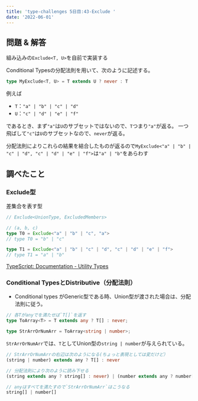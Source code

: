 ```yaml
---
title: 'type-challenges 5日目:43-Exclude '
date: '2022-06-01'
---
```


## 問題 & 解答

組み込みの`Exclude<T, U>`を自前で実装する

Conditional Typesの分配法則を用いて、次のように記述する。

```typescript
type MyExclude<T, U> = T extends U ? never : T
```

例えば

- `T`：`"a" | "b" | "c" | "d"`
- `U`：`"c" | "d" | "e" | "f"`

であるとき、まず`"a"`は`U`のサブセットではないので、`T`つまり`"a"`が返る。
一つ飛ばして`"c"`は`U`のサブセットなので、`never`が返る。

分配法則によりこれらの結果を結合したものが返るので`MyExclude<"a" | "b" | "c" | "d", "c" | "d" | "e" | "f">`は`"a" | "b"`をあらわす

## 調べたこと
### Exclude型

差集合を表す型

```typescript
// Exclude<UnionType, ExcludedMembers>

// (a, b, c)
type T0 = Exclude<"a" | "b" | "c", "a"> 
// type T0 = "b" | "c"

type T1 = Exclude<"a" | "b" | "c" | "d", "c" | "d" | "e" | "f">
// type T1 = "a" | "b"
```

[TypeScript: Documentation \- Utility Types](https://www.typescriptlang.org/docs/handbook/utility-types.html#excludeuniontype-excludedmembers)

### Conditional TypesとDistributive（分配法則）

- Conditional types がGeneric型である時、Union型が渡された場合は、分配法則に従う。

```typescript
// 各Tがanyでを満たせば`T[]`を返す
type ToArray<T> = T extends any ? T[] : never;

type StrArrOrNumArr = ToArray<string | number>;
```

`StrArrOrNumArr`では、`T`としてUnion型の`string | number`が与えられている。

```typescript
// StrArrOrNumArrの右辺は次のようになる(ちょっと表現としては変だけど）
(string | number) extends any ? T[] : never

// 分配法則により次のように読み下せる
(string extends any ? string[] : never) | (number extends any ? number[] : never)

// anyはすべてを満たすので`StrArrOrNumArr`はこうなる
string[] | number[]
```
